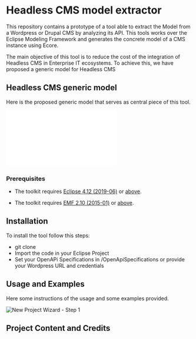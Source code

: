# Headless CMS model extractor

This repository contains a prototype of a tool able to extract the Model from a Wordpress or Drupal CMS by analyzing its API. This tools works over the Eclipse Modeling Framework and generates the concrete model of a CMS instance using Ecore.

The main objective of this tool is to reduce the cost of the integration of Headless CMS in Enterprise IT ecosystems. To achieve this, we have proposed a generic model for Headless CMS 

## Headless CMS generic model

Here is the proposed generic model that serves as central piece of this tool.

![Headless CMS generic model](doc/genericModel.pdf)

### Prerequisites

* The toolkit requires [Eclipse 4.12 (2019-06)](https://download.eclipse.org/eclipse/downloads/drops4/R-4.12-201906051800/) or [above](https://download.eclipse.org/eclipse/downloads/).

* The toolkit requires [EMF 2.10 (2015-01)](http://download.eclipse.org/modeling/emf/emf/builds/release/2.10/index.html) or [above](https://download.eclipse.org/eclipse/downloads/).


## Installation

To install the tool follow this steps:

 - git clone
 - Import the code in your Eclipse Project
 - Set your OpenAPi Specifications in /OpenApiSpecifications or provide your Wordpress URL and credentials 



## Usage and Examples

Here some instructions of the usage and some examples provided.

![New Project Wizard - Step 1](doc/WordpressExample.png)


## Project Content and Credits

